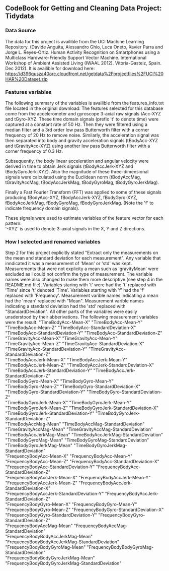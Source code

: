 ## CodeBook for Getting and Cleaning Data Project: Tidydata

### Data Source
The data for this project is availible from the UCI Machine Learning Repository. (Davide Anguita, Alessandro Ghio, Luca Oneto, Xavier Parra and Jorge L. Reyes-Ortiz. Human Activity Recognition on Smartphones using a Multiclass Hardware-Friendly Support Vector Machine. International Workshop of Ambient Assisted Living (IWAAL 2012). Vitoria-Gasteiz, Spain. Dec 2012). It is availible for download here: https://d396qusza40orc.cloudfront.net/getdata%2Fprojectfiles%2FUCI%20HAR%20Dataset.zip 

### Features variables
The following summary of the variables is availible from the features_info.txt file located in the original download: The features selected for this database come from the accelerometer and gyroscope 3-axial raw signals tAcc-XYZ and tGyro-XYZ. These time domain signals (prefix 't' to denote time) were captured at a constant rate of 50 Hz. Then they were filtered using a median filter and a 3rd order low pass Butterworth filter with a corner frequency of 20 Hz to remove noise. Similarly, the acceleration signal was then separated into body and gravity acceleration signals (tBodyAcc-XYZ and tGravityAcc-XYZ) using another low pass Butterworth filter with a corner frequency of 0.3 Hz. 

Subsequently, the body linear acceleration and angular velocity were derived in time to obtain Jerk signals (tBodyAccJerk-XYZ and tBodyGyroJerk-XYZ). Also the magnitude of these three-dimensional signals were calculated using the Euclidean norm (tBodyAccMag, tGravityAccMag, tBodyAccJerkMag, tBodyGyroMag, tBodyGyroJerkMag). 

Finally a Fast Fourier Transform (FFT) was applied to some of these signals producing fBodyAcc-XYZ, fBodyAccJerk-XYZ, fBodyGyro-XYZ, fBodyAccJerkMag, fBodyGyroMag, fBodyGyroJerkMag. (Note the 'f' to indicate frequency domain signals). 

These signals were used to estimate variables of the feature vector for each pattern:  
'-XYZ' is used to denote 3-axial signals in the X, Y and Z directions.

### How I selected and renamed variables
Step 2 for this project explicitly stated "Extract only the measurements on the mean and standard deviation for each measurement". Any variable that inndicated it was a measurement of 'Mean' or 'std' was kept. Measurements that were not explicity a mean such as 'gravityMean' were excluded as I could not confirm the type of measurement. The variable names were also changed to make them more descriptive (see step 4 in the README.md file). Variables staring with 't' were had the 't' replaced with 'Time' since 't' denoted 'Time'. Variables starting with 'f' had the 'f' replaced with 'Frequency'. Measurement varible names indicating a mean had the 'mean' replaced with "Mean". Measurement varible names indicating a standard deviation had the 'std' replaced with "StandardDeviation". All other parts of the variables were easily unsderstood by their abberivations. The following measurement variables were the result.
 "TimeBodyAcc-Mean-X"                             "TimeBodyAcc-Mean-Y"                            
 "TimeBodyAcc-Mean-Z"                             "TimeBodyAcc-StandardDeviation-X"               
 "TimeBodyAcc-StandardDeviation-Y"                "TimeBodyAcc-StandardDeviation-Z"               
 "TimeGravityAcc-Mean-X"                          "TimeGravityAcc-Mean-Y"                         
 "TimeGravityAcc-Mean-Z"                          "TimeGravityAcc-StandardDeviation-X"            
 "TimeGravityAcc-StandardDeviation-Y"             "TimeGravityAcc-StandardDeviation-Z"            
 "TimeBodyAccJerk-Mean-X"                         "TimeBodyAccJerk-Mean-Y"                        
 "TimeBodyAccJerk-Mean-Z"                         "TimeBodyAccJerk-StandardDeviation-X"           
 "TimeBodyAccJerk-StandardDeviation-Y"            "TimeBodyAccJerk-StandardDeviation-Z"           
 "TimeBodyGyro-Mean-X"                            "TimeBodyGyro-Mean-Y"                           
 "TimeBodyGyro-Mean-Z"                            "TimeBodyGyro-StandardDeviation-X"              
 "TimeBodyGyro-StandardDeviation-Y"               "TimeBodyGyro-StandardDeviation-Z"              
 "TimeBodyGyroJerk-Mean-X"                        "TimeBodyGyroJerk-Mean-Y"                     
 "TimeBodyGyroJerk-Mean-Z"                        "TimeBodyGyroJerk-StandardDeviation-X"          
 "TimeBodyGyroJerk-StandardDeviation-Y"           "TimeBodyGyroJerk-StandardDeviation-Z"          
 "TimeBodyAccMag-Mean"                            "TimeBodyAccMag-StandardDeviation"              
 "TimeGravityAccMag-Mean"                         "TimeGravityAccMag-StandardDeviation"           
 "TimeBodyAccJerkMag-Mean"                        "TimeBodyAccJerkMag-StandardDeviation"          
 "TimeBodyGyroMag-Mean"                           "TimeBodyGyroMag-StandardDeviation"             
 "TimeBodyGyroJerkMag-Mean"                       "TimeBodyGyroJerkMag-StandardDeviation"         
 "FrequencyBodyAcc-Mean-X"                        "FrequencyBodyAcc-Mean-Y"                       
 "FrequencyBodyAcc-Mean-Z"                        "FrequencyBodyAcc-StandardDeviation-X"          
 "FrequencyBodyAcc-StandardDeviation-Y"           "FrequencyBodyAcc-StandardDeviation-Z"          
 "FrequencyBodyAccJerk-Mean-X"                    "FrequencyBodyAccJerk-Mean-Y"                   
 "FrequencyBodyAccJerk-Mean-Z"                    "FrequencyBodyAccJerk-StandardDeviation-X"      
 "FrequencyBodyAccJerk-StandardDeviation-Y"       "FrequencyBodyAccJerk-StandardDeviation-Z"      
 "FrequencyBodyGyro-Mean-X"                       "FrequencyBodyGyro-Mean-Y"                      
 "FrequencyBodyGyro-Mean-Z"                       "FrequencyBodyGyro-StandardDeviation-X"         
 "FrequencyBodyGyro-StandardDeviation-Y"          "FrequencyBodyGyro-StandardDeviation-Z"         
 "FrequencyBodyAccMag-Mean"                       "FrequencyBodyAccMag-StandardDeviation"         
 "FrequencyBodyBodyAccJerkMag-Mean"               "FrequencyBodyBodyAccJerkMag-StandardDeviation" 
 "FrequencyBodyBodyGyroMag-Mean"                  "FrequencyBodyBodyGyroMag-StandardDeviation"    
 "FrequencyBodyBodyGyroJerkMag-Mean"              "FrequencyBodyBodyGyroJerkMag-StandardDeviation"